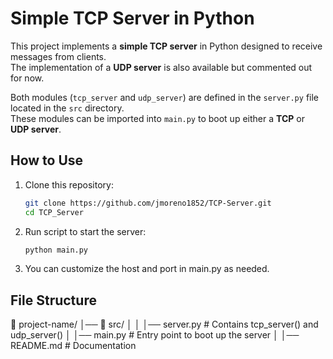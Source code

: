 # Simple TCP Server in Python

This project implements a **simple TCP server** in Python designed to receive messages from clients.  
The implementation of a **UDP server** is also available but commented out for now.  

Both modules (`tcp_server` and `udp_server`) are defined in the `server.py` file located in the `src` directory.  
These modules can be imported into `main.py` to boot up either a **TCP** or **UDP server**.

## How to Use

1. Clone this repository:
   ```bash
   git clone https://github.com/jmoreno1852/TCP-Server.git
   cd TCP_Server
2. Run script to start the server:
   ```bash     
   python main.py
3. You can customize the host and port in main.py as needed.

## File Structure

📁 project-name/
│── 📁 src/
│
│   │── server.py   # Contains tcp_server() and udp_server()
│
│── main.py                # Entry point to boot up the server
│
│── README.md              # Documentation

